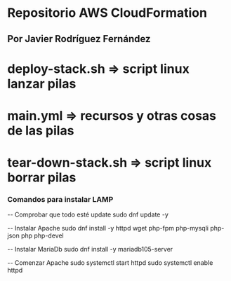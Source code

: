 # Repositorio AWS CloudFormation 
## Por Javier Rodríguez Fernández
#
#
# deploy-stack.sh => script linux lanzar pilas
# main.yml => recursos y otras cosas de las pilas
# tear-down-stack.sh => script linux borrar pilas

### Comandos para instalar LAMP
-- Comprobar que todo esté update
sudo dnf update -y

-- Instalar Apache
sudo dnf install -y httpd wget php-fpm php-mysqli php-json php php-devel

-- Instalar MariaDb
sudo dnf install -y mariadb105-server

-- Comenzar Apache
sudo systemctl start httpd
sudo systemctl enable httpd

